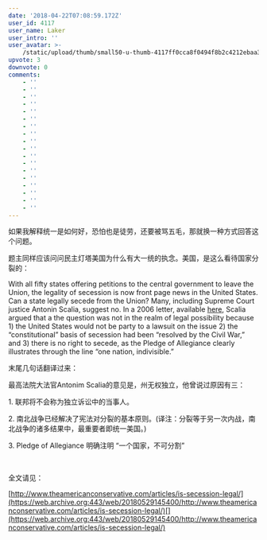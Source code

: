 ```yaml
---
date: '2018-04-22T07:08:59.172Z'
user_id: 4117
user_name: Laker
user_intro: ''
user_avatar: >-
    /static/upload/thumb/small50-u-thumb-4117ff0cca8f0494f8b2c4212ebaa30a45cba2080662.png
upvote: 3
downvote: 0
comments:
    - ''
    - ''
    - ''
    - ''
    - ''
    - ''
    - ''
    - ''
    - ''
    - ''
    - ''
    - ''
    - ''
    - ''
    - ''
    - ''
    - ''
    - ''
---
```


<span style="">如果我解释统一是如何好，恐怕也是徒劳，还要被骂五毛，那就换一种方式回答这个问题。</span>

<span style="">题主同样应该问问民主灯塔美国为什么有大一统的执念。</span><span style="">美国，是这么看待国家分裂的：</span>  

<span style="">With all fifty states offering petitions to the central government to leave the Union, the legality of secession is now front page news in the United States. Can a state legally secede from the Union? Many, including Supreme Court justice Antonin Scalia, suggest no. In a 2006 letter, available&nbsp;</span>[here](https://web.archive.org:443/web/20180529145400/http://www.theblaze.com/stories/there-is-no-right-to-secede-see-the-letter-where-justice-scalia-shoots-down-idea-of-leaving-the-union/)<span style="">, Scalia argued that a the question was not in the realm of legal possibility because 1) the United States would not be party to a lawsuit on the issue 2) the “constitutional” basis of secession had been “resolved by the Civil War,” and 3) there is no right to secede, as the Pledge of Allegiance clearly illustrates through the line “one nation, indivisible.”</span>

<span style="">末尾几句话翻译过来：</span>

<span style="">最高法院大法官Antonim Scalia的意见是，州无权独立，他曾说过原因有三：</span>

<span style="">1. 联邦将不会称为独立诉讼中的当事人。</span>

<span style="">2. 南北战争已经解决了宪法对分裂的基本原则。(译注：分裂等于另一次内战，南北战争的诸多结果中，最重要者即统一美国。)</span>

<span style="">3.&nbsp;</span><span style="">Pledge of Allegiance 明确注明 “一个国家，不可分割”</span>

<span style=""><br></span>

<span style="">全文请见：</span>

[http://www.theamericanconservative.com/articles/is-secession-legal/](https://web.archive.org:443/web/20180529145400/http://www.theamericanconservative.com/articles/is-secession-legal/)[](https://web.archive.org:443/web/20180529145400/http://www.theamericanconservative.com/articles/is-secession-legal/)

  
<span style=""><br></span>

